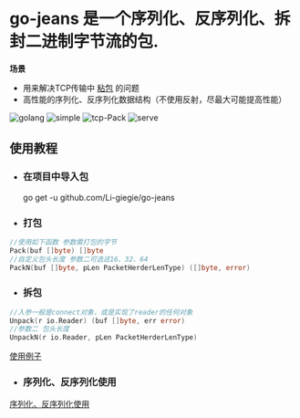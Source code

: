 # go-jeans 是一个序列化、反序列化、拆封二进制字节流的包.

**场景**
- 用来解决TCP传输中 [粘包](https://blog.csdn.net/weixin_41047704/article/details/85340311) 的问题
- 高性能的序列化、反序列化数据结构（不使用反射，尽最大可能提高性能）

![golang](https://img.shields.io/badge/golang-v1.19-blue)
![simple](https://img.shields.io/badge/simple-extend-green)
![tcp-Pack](https://img.shields.io/badge/tcp-pack-yellowgreen)
![serve](https://img.shields.io/badge/network_transmission-pack-red)


## 使用教程

* ### 在项目中导入包
  go get -u github.com/Li-giegie/go-jeans

* ### 打包
```go
//使用如下函数 参数需打包的字节
Pack(buf []byte) []byte
//自定义包头长度 参数二可选这16、32、64
PackN(buf []byte, pLen PacketHerderLenType) ([]byte, error)
```

* ### 拆包
```go
//入参一般是connect对象，或是实现了reader的任何对象
Unpack(r io.Reader) (buf []byte, err error)
//参数二 包头长度
UnpackN(r io.Reader, pLen PacketHerderLenType) 
```
[使用例子](./example/tcp-demo/server.go)

* ### 序列化、反序列化使用
[序列化、反序列化使用](./utils_test.go)  
